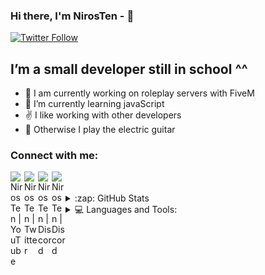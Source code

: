 ### Hi there, I'm NirosTen - 👋

[![Twitter Follow](https://img.shields.io/twitter/follow/NirosTen?color=1DA1F2&logo=twitter&style=for-the-badge)](https://twitter.com/NirosTen)

## I’m a small developer still in school ^^

- 🔭 I am currently working on roleplay servers with FiveM
- 🔎 I’m currently learning javaScript
- ✌️ I like working with other developers
- 🎸 Otherwise I play the electric guitar

### Connect with me:

[<img align="left" alt="NirosTen | YouTube" width="22px" src="https://cdn.jsdelivr.net/npm/simple-icons@v3/icons/youtube.svg" />][youtube]
[<img align="left" alt="NirosTen | Twitter" width="22px" src="https://cdn.jsdelivr.net/npm/simple-icons@v3/icons/twitter.svg" />][twitter]
[<img align="left" alt="NirosTen | Discord" width="22px" src="https://cdn.jsdelivr.net/npm/simple-icons@v3/icons/discord.svg" />][discord]
[<img align="left" alt="NirosTen | Discord" width="22px" src="https://cdn.jsdelivr.net/npm/simple-icons@v3/icons/twitch.svg" />][twitch]

<br />
<br />

<details>
  <summary>:zap: GitHub Stats</summary>

  <br />
  <img align="left" alt="NirosTen's GitHub Stats" src="https://github-readme-stats.codestackr.vercel.app/api?username=NirosTen&show_icons=true&hide_border=true" />

</details>

<details>
    <summary>💻 Languages and Tools:</summary>

  <br />
  <img align="left" alt="JavaScript" width="26px" src="https://raw.githubusercontent.com/github/explore/80688e429a7d4ef2fca1e82350fe8e3517d3494d/topics/javascript/javascript.png"/>
  <img align="left" alt="Lua" width="26px" src="https://raw.githubusercontent.com/github/explore/80688e429a7d4ef2fca1e82350fe8e3517d3494d/topics/lua/lua.png"/>
  <img align="left" alt="Html" width="26px" src="https://raw.githubusercontent.com/github/explore/80688e429a7d4ef2fca1e82350fe8e3517d3494d/topics/html/html.png"/>
  <img align="left" alt="Css" width="26px" src="https://raw.githubusercontent.com/github/explore/80688e429a7d4ef2fca1e82350fe8e3517d3494d/topics/css/css.png"/>

</details>

[twitch]: https://www.twitch.tv/nirosten
[discord]: https://discord.gg/u4vgF52qFs 
[twitter]: https://twitter.com/NirosTen
[youtube]: https://www.youtube.com/channel/UCXZ55usGiM7JSEwVmlOlbHQ/featured
